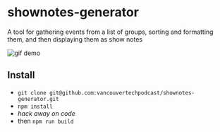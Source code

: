 # shownotes-generator

A tool for gathering events from a list of groups, sorting and formatting them, and then displaying them as show notes

![gif demo](http://f.cl.ly/items/3x1G2e1z1Z1P0B1z0g25/Screen%20Recording%202016-03-25%20at%2012.24%20PM.gif)

## Install

* `git clone git@github.com:vancouvertechpodcast/shownotes-generator.git`
* `npm install`
* *hack away on code*
* then `npm run build`
